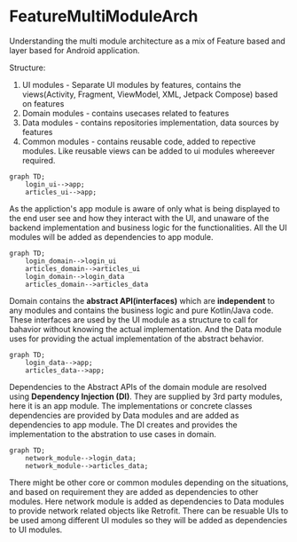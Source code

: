 # FeatureMultiModuleArch

Understanding the multi module architecture as a mix of Feature based and layer based for Android application.

Structure:
1. UI modules - Separate UI modules by features, contains the views(Activity, Fragment, ViewModel, XML, Jetpack Compose) based on features
2. Domain modules - contains usecases related to features
3. Data modules - contains repositories implementation, data sources by features
4. Common modules - contains reusable code, added to repective modules. Like reusable views can be added to ui modules whereever required.


```mermaid
graph TD;
    login_ui-->app;
    articles_ui-->app;
```
As the appliction's app module is aware of only what is being displayed to the end user see and how they interact with the UI, and unaware of the backend implementation and business logic for the functionalities. All the UI modules will be added as dependencies to app module.

```mermaid
graph TD;
    login_domain-->login_ui
    articles_domain-->articles_ui
    login_domain-->login_data
    articles_domain-->articles_data
```
Domain contains the **abstract API(interfaces)** which are **independent** to any modules and contains the business logic and pure Kotlin/Java code. These interfaces are used by the UI module as a structure to call for bahavior without knowing the actual implementation. And the Data module uses for providing the actual implementation of the abstract behavior.

```mermaid
graph TD;
    login_data-->app;
    articles_data-->app;
```
Dependencies to the Abstract APIs of the domain module are resolved using **Dependency Injection (DI)**. They are supplied by 3rd party modules, here it is an app module. The implementations or concrete classes dependencies are provided by Data modules and are added as dependencies to app module. The DI creates and provides the implementation to the abstration to use cases in domain.

```mermaid
graph TD;
    network_module-->login_data;
    network_module-->articles_data;
```
There might be other core or common modules depending on the situations, and based on requirement they are added as dependencies to other modules. Here network module is added as dependencies to Data modules to provide network related objects like Retrofit. There can be resuable UIs to be used among different UI modules so they will be added as dependencies to UI modules.
